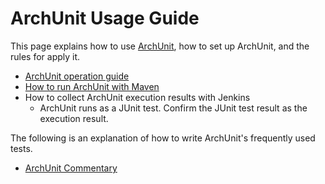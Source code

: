 # ArchUnit Usage Guide

This page explains how to use [ArchUnit](https://www.archunit.org/), how to set up ArchUnit, and the rules for apply it.

- [ArchUnit operation guide](./Ops-Rule.md)
- [How to run ArchUnit with Maven](./Maven-settings.md)
- How to collect ArchUnit execution results with Jenkins
  - ArchUnit runs as a JUnit test. Confirm the JUnit test result as the execution result.

The following is an explanation of how to write ArchUnit's frequently used tests.
- [ArchUnit Commentary](./ArchUnit-commentary.md)